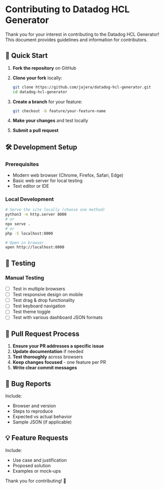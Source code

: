# Contributing to Datadog HCL Generator

Thank you for your interest in contributing to the Datadog HCL Generator! This document provides guidelines and information for contributors.

## 🎯 Quick Start

1. **Fork the repository** on GitHub
2. **Clone your fork** locally:

   ```bash
   git clone https://github.com/jajera/datadog-hcl-generator.git
   cd datadog-hcl-generator
   ```

3. **Create a branch** for your feature:

   ```bash
   git checkout -b feature/your-feature-name
   ```

4. **Make your changes** and test locally
5. **Submit a pull request**

## 🛠️ Development Setup

### Prerequisites

- Modern web browser (Chrome, Firefox, Safari, Edge)
- Basic web server for local testing
- Text editor or IDE

### Local Development

```bash
# Serve the site locally (choose one method)
python3 -m http.server 8000
# or
npx serve .
# or
php -S localhost:8000

# Open in browser
open http://localhost:8000
```

## 🧪 Testing

### Manual Testing

- [ ] Test in multiple browsers
- [ ] Test responsive design on mobile
- [ ] Test drag & drop functionality
- [ ] Test keyboard navigation
- [ ] Test theme toggle
- [ ] Test with various dashboard JSON formats

## 📝 Pull Request Process

1. **Ensure your PR addresses a specific issue**
2. **Update documentation** if needed
3. **Test thoroughly** across browsers
4. **Keep changes focused** - one feature per PR
5. **Write clear commit messages**

## 🐛 Bug Reports

Include:

- Browser and version
- Steps to reproduce
- Expected vs actual behavior
- Sample JSON (if applicable)

## 💡 Feature Requests

Include:

- Use case and justification
- Proposed solution
- Examples or mock-ups

Thank you for contributing! 🎉
